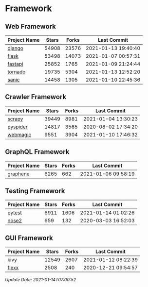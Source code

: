 # Framework

## Web Framework
| Project Name | Stars | Forks | Last Commit |
| ------------ | ----- | ----- | ----------- |
| [django](https://github.com/django/django) | 54908 | 23576 | 2021-01-13 19:40:40 |
| [flask](https://github.com/pallets/flask) | 53498 | 14073 | 2021-01-07 00:57:31 |
| [fastapi](https://github.com/tiangolo/fastapi) | 25852 | 1765 | 2021-01-09 21:24:44 |
| [tornado](https://github.com/tornadoweb/tornado) | 19735 | 5304 | 2021-01-13 12:52:20 |
| [sanic](https://github.com/sanic-org/sanic) | 14458 | 1305 | 2021-01-10 22:45:36 |

## Crawler Framework
| Project Name | Stars | Forks | Last Commit |
| ------------ | ----- | ----- | ----------- |
| [scrapy](https://github.com/scrapy/scrapy) | 39449 | 8981 | 2021-01-04 13:30:23 |
| [pyspider](https://github.com/binux/pyspider) | 14817 | 3565 | 2020-08-02 17:34:20 |
| [webmagic](https://github.com/code4craft/webmagic) | 9551 | 3904 | 2021-01-10 17:46:32 |

## GraphQL Framework
| Project Name | Stars | Forks | Last Commit |
| ------------ | ----- | ----- | ----------- |
| [graphene](https://github.com/graphql-python/graphene) | 6265 | 662 | 2021-01-06 09:58:19 |

## Testing Framework
| Project Name | Stars | Forks | Last Commit |
| ------------ | ----- | ----- | ----------- |
| [pytest](https://github.com/pytest-dev/pytest) | 6911 | 1606 | 2021-01-14 01:02:26 |
| [nose2](https://github.com/nose-devs/nose2) | 659 | 132 | 2020-03-03 16:52:03 |

## GUI Framework
| Project Name | Stars | Forks | Last Commit |
| ------------ | ----- | ----- | ----------- |
| [kivy](https://github.com/kivy/kivy) | 12549 | 2607 | 2021-01-12 08:22:39 |
| [flexx](https://github.com/flexxui/flexx) | 2508 | 240 | 2020-12-21 09:54:57 |

*Update Date: 2021-01-14T07:00:52*